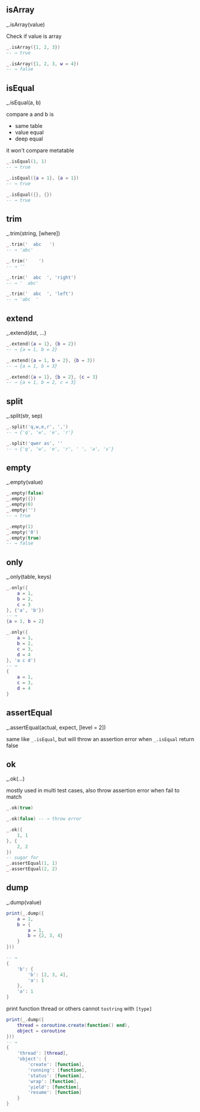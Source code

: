 isArray
---

_.isArray(value)

Check if value is array

```lua
_.isArray({1, 2, 3})
-- → true

_.isArray({1, 2, 3, w = 4})
-- → false
```

isEqual
---

_.isEqual(a, b)

compare a and b is

- same table
- value equal
- deep equal

it won't compare metatable

```lua
_.isEqual(1, 1)
-- → true

_.isEqual({a = 1}, {a = 1})
-- → true

_.isEqual({}, {})
-- → true
```


trim
---

_.trim(string, [where])

```lua
_.trim('  abc   ')
-- → 'abc'

_.trim('    ')
-- → ''

_.trim('  abc  ', 'right')
-- → '  abc'

_.trim('  abc  ', 'left')
-- → 'abc  '
```


extend
---

_.extend(dst, ...)

```lua
_.extend({a = 1}, {b = 2})
-- → {a = 1, b = 2}

_.extend({a = 1, b = 2}, {b = 3})
-- → {a = 1, b = 3}

_.extend({a = 1}, {b = 2}, {c = 3}
-- → {a = 1, b = 2, c = 3}
```

split
---

_.split(str, sep)

```lua
_.split('q,w,e,r', ',')
-- → {'q', 'w', 'e', 'r'}

_.split('qwer as', ''
-- → {'q', 'w', 'e', 'r', ' ', 'a', 's'}
```

empty
---

_.empty(value)

```lua
_.empty(false)
_.empty({})
_.empty(0)
_.empty('')
-- → true

_.empty(1)
_.empty('0')
_.empty(true)
-- → false
```


only
---

_.only(table, keys)

```lua
_.only({
    a = 1,
    b = 2,
    c = 3
}, {'a', 'b'})
-- →
{a = 1, b = 2}

_.only({
    a = 1,
    b = 2,
    c = 3,
    d = 4
}, 'a c d')
-- →
{
    a = 1,
    c = 3,
    d = 4
}
```


assertEqual
---

_.assertEqual(actual, expect, [level = 2])

same like `_.isEqual`, but will throw an assertion error when `_.isEqual` return false


ok
---

_.ok(...)

mostly used in multi test cases, also throw assertion error when fail to match

```lua
_.ok(true)

_.ok(false) -- → throw error

_.ok({
    1, 1
}, {
    2, 2
})
-- sugar for
_.assertEqual(1, 1)
_.assertEqual(2, 2)
```


dump
---

_.dump(value)

```lua
print(_.dump({
    a = 1,
    b = {
        a = 1,
        b = {2, 3, 4}
    }
}))

-- →
{
    'b': {
        'b': [2, 3, 4],
        'a': 1
    },
    'a': 1
}
```

print function thread or others cannot `tostring` with `[type]`

```lua
print(_.dump({
    thread = coroutine.create(function() end),
    object = coroutine
}))
-- →
{
    'thread': [thread],
    'object': {
        'create': [function],
        'running': [function],
        'status': [function],
        'wrap': [function],
        'yield': [function],
        'resume': [function]
    }
}
```
